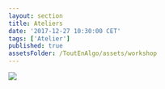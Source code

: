 ```yaml
---
layout: section
title: Ateliers
date: '2017-12-27 10:30:00 CET'
tags: ['Atelier']
published: true
assetsFolder: /ToutEnAlgo/assets/workshop
---
```


  <a alt="mindstorms" href="mindstorms"><img src="{{page.assetsFolder}}/logo-mindstorms-200x200.png" /></a>
